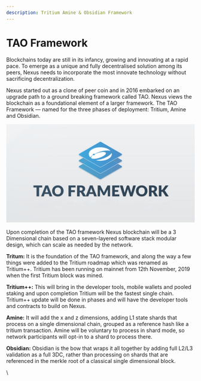 ```yaml
---
description: Tritium Amine & Obsidian Framework
---
```


# TAO Framework

Blockchains today are still in its infancy, growing and innovating at a rapid pace. To emerge as a unique and fully decentralised solution among its peers, Nexus needs to incorporate the most innovate technology without sacrificing decentralization.&#x20;

Nexus started out as a clone of peer coin and in 2016 embarked on an upgrade path to a ground breaking framework called TAO. Nexus views the blockchain as a foundational element of a larger framework. The TAO Framework — named for the three phases of deployment: Tritium, Amine and Obsidian.&#x20;

![](../../.gitbook/assets/TAO.png)

Upon completion of the TAO framework Nexus blockchain will be a 3 Dimensional chain based on a seven-layered software stack modular design, which can scale as needed by the network.&#x20;

**Tritum:** It is the foundation of the TAO framework, and along the way a few things were added to the Tritium roadmap which was renamed as Tritium++. Tritium has been running on mainnet from 12th November, 2019 when the first Tritium block was mined.

**Tritium++:** This will bring in the developer tools, mobile wallets and pooled staking and upon completion Tritium will be the fastest single chain. Tritium++ update will be done in phases and will have the developer tools and contracts to build on Nexus.

**Amine:** It will add the x and z dimensions, adding L1 state shards that process on a single dimensional chain, grouped as a reference hash like a tritium transaction. Amine will be voluntary to process in shard mode, so network participants will opt-in to a shard to process there.

**Obsidian:** Obsidian is the bow that wraps it all together by adding full L2/L3 validation as a full 3DC, rather than processing on shards that are referenced in the merkle root of a classical single dimensional block.



\
